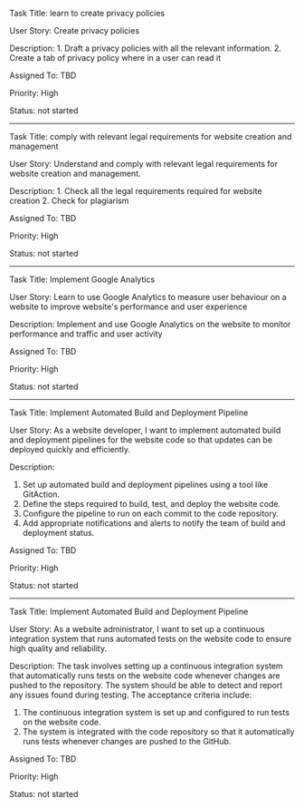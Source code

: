Task Title: learn to create privacy policies

User Story: Create privacy policies 

Description: 1. Draft a privacy policies with all the relevant information.
             2. Create a tab of privacy policy where in a user can read it 

Assigned To: TBD

Priority: High

Status: not started

********************************************

Task Title: comply with relevant legal requirements for website creation and management

User Story: Understand and comply with relevant legal requirements for website creation and management.

Description: 1. Check all the legal requirements required for website creation 
             2. Check for plagiarism  

Assigned To: TBD

Priority: High

Status: not started

********************************************

Task Title: Implement Google Analytics

User Story: Learn to use Google Analytics to measure user behaviour on a website to improve website's performance and user experience  

Description: Implement and use Google Analytics on the website to monitor performance and traffic and user activity

Assigned To: TBD

Priority: High

Status: not started


********************************************

Task Title: Implement Automated Build and Deployment Pipeline

User Story: As a website developer, I want to implement automated build and deployment pipelines for the website code so that updates can be deployed quickly and efficiently.

Description: 
1. Set up automated build and deployment pipelines using a tool like GitAction. 
2. Define the steps required to build, test, and deploy the website code. 
3. Configure the pipeline to run on each commit to the code repository. 
4. Add appropriate notifications and alerts to notify the team of build and deployment status.

Assigned To: TBD

Priority: High

Status: not started


********************************************

Task Title: Implement Automated Build and Deployment Pipeline

User Story: As a website administrator, I want to set up a continuous integration system that runs automated tests on the website code to ensure high quality and reliability. 

Description: The task involves setting up a continuous integration system that automatically runs tests on the website code whenever changes are pushed to the repository. The system should be able to detect and report any issues found during testing. The acceptance criteria include:

1. The continuous integration system is set up and configured to run tests on the website code. 
2. The system is integrated with the code repository so that it automatically runs tests whenever changes are pushed to the GitHub.

Assigned To: TBD

Priority: High

Status: not started     

